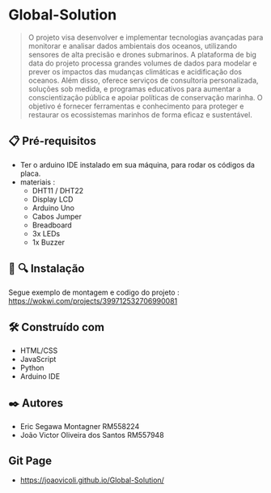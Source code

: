 # **Global-Solution**

>O projeto visa desenvolver e implementar tecnologias avançadas para monitorar e analisar dados ambientais dos oceanos, utilizando sensores de alta precisão e drones submarinos. A plataforma de big data do projeto processa grandes volumes de dados para modelar e prever os impactos das mudanças climáticas e acidificação dos oceanos.
>Além disso, oferece serviços de consultoria personalizada, soluções sob medida, e programas educativos para aumentar a conscientização pública e apoiar políticas de conservação marinha. O objetivo é fornecer ferramentas e conhecimento para proteger e restaurar os ecossistemas marinhos de forma eficaz e sustentável.

## 📋 Pré-requisitos
+ Ter o arduino IDE instalado em sua máquina, para rodar os códigos da placa.
+ materiais :
  - DHT11 / DHT22
  - Display LCD
  - Arduino Uno
  - Cabos Jumper
  - Breadboard
  - 3x LEDs
  - 1x Buzzer

## 📡 🔍 Instalação
Segue exemplo de montagem e codigo do projeto : https://wokwi.com/projects/399712532706990081


## 🛠️ Construído com
+ HTML/CSS
+ JavaScript
+ Python
+ Arduino IDE

## ✒️ Autores
+ Eric Segawa Montagner RM558224
+ João Victor Oliveira dos Santos RM557948

## Git Page
+ https://joaovicoli.github.io/Global-Solution/
